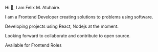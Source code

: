 Hi 👋, I am Felix M. Atuhaire.

I am a Frontend Developer creating solutions to problems using software.

Developing projects using React, Nodejs at the moment.

Looking forward to collaborate and contribute to open source.

Available for Frontend Roles



